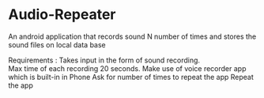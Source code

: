 # Audio-Repeater
An android application that records sound N number of times and stores the sound files on local data base

Requirements : 
Takes input in the form of sound recording.  
Max time of each recording 20 seconds.
Make use of voice recorder app which is built-in in Phone
Ask for number of times to repeat the app
Repeat the app
